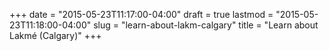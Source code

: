 +++
date = "2015-05-23T11:17:00-04:00"
draft = true
lastmod = "2015-05-23T11:18:00-04:00"
slug = "learn-about-lakm-calgary"
title = "Learn about Lakmé (Calgary)"
+++


